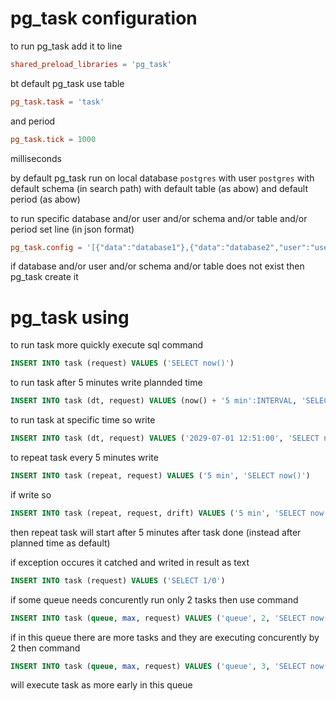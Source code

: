 # pg_task configuration
to run pg_task add it to line
```conf
shared_preload_libraries = 'pg_task'
```

bt default pg_task use table
```conf
pg_task.task = 'task'
```
and period
```conf
pg_task.tick = 1000
```
milliseconds

by default pg_task run on local database `postgres` with user `postgres` with default schema (in search path) with default table (as abow) and default period (as abow)

to run specific database and/or user and/or schema and/or table and/or period set line (in json format)
```conf
pg_task.config = '[{"data":"database1"},{"data":"database2","user":"username2"},{"data":"database3","schema":"schema3"},{"data":"database4","table":"table4"},{"data":"database5","period":100}]'
```

if database and/or user and/or schema and/or table does not exist then pg_task create it

# pg_task using

to run task more quickly execute sql command
```sql
INSERT INTO task (request) VALUES ('SELECT now()')
```

to run task after 5 minutes write plannded time
```sql
INSERT INTO task (dt, request) VALUES (now() + '5 min':INTERVAL, 'SELECT now()')
```

to run task at specific time so write
```sql
INSERT INTO task (dt, request) VALUES ('2029-07-01 12:51:00', 'SELECT now()')
```

to repeat task every 5 minutes write
```sql
INSERT INTO task (repeat, request) VALUES ('5 min', 'SELECT now()')
```

if write so
```sql
INSERT INTO task (repeat, request, drift) VALUES ('5 min', 'SELECT now()', false)
```
then repeat task will start after 5 minutes after task done (instead after planned time as default)

if exception occures it catched and writed in result as text
```sql
INSERT INTO task (request) VALUES ('SELECT 1/0')
```

if some queue needs concurently run only 2 tasks then use command
```sql
INSERT INTO task (queue, max, request) VALUES ('queue', 2, 'SELECT now()')
```

if in this queue there are more tasks and they are executing concurently by 2 then command
```sql
INSERT INTO task (queue, max, request) VALUES ('queue', 3, 'SELECT now()')
```
will execute task as more early in this queue
